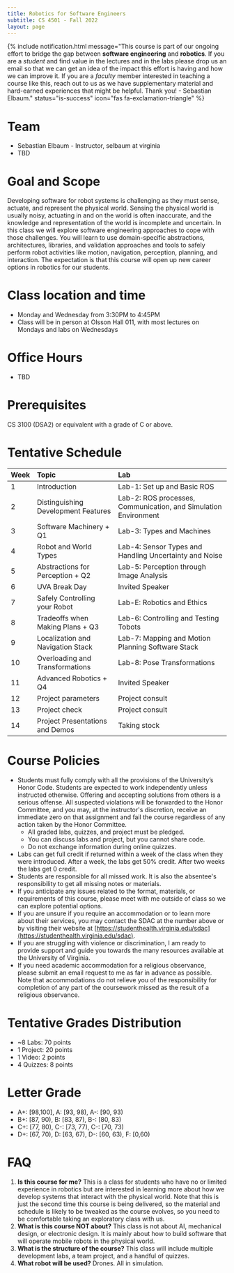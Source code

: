 ```yaml
---
title: Robotics for Software Engineers 
subtitle: CS 4501 - Fall 2022
layout: page
---
```



{% include notification.html message="This course is part of our ongoing effort to bridge the gap between **software engineering** and **robotics**. If you are a *student* and find value in the lectures and  in the labs please drop us an email so that we can get an idea of the impact this effort is having and how we can improve it. If you are a *faculty* member interested in teaching a course like this, reach out to us as we have  supplementary material and hard-earned experiences that might be helpful. Thank you!  - Sebastian Elbaum." 
status="is-success" 
icon="fas fa-exclamation-triangle" %}

# Team

* Sebastian Elbaum - Instructor, selbaum at virginia  
* TBD


# Goal and Scope

Developing software for robot systems is challenging as they must sense, actuate, and represent the physical world. Sensing the physical world is usually noisy,  actuating in and on the world is often inaccurate, and the knowledge and representation of the world is  incomplete and uncertain.  In this class we will explore software engineering approaches to cope with those challenges. You will learn to use domain-specific abstractions, architectures, libraries, and validation approaches and tools to safely perform robot activities like motion, navigation, perception, planning, and interaction.  The expectation is that this course will open up new career options in robotics for our students. 


# Class location and time
* Monday and Wednesday from 3:30PM to 4:45PM 
* Class will be in person at Olsson Hall 011, with most lectures on Mondays and labs on Wednesdays

# Office Hours
* TBD

# Prerequisites
 CS 3100 (DSA2) or equivalent with a grade of C or above.


# Tentative Schedule

| Week | Topic                                  | Lab                                                                   |
|:-----|:---------------------------------------| :---------------------------------------------------------------------|
|1     |Introduction                            | Lab-1: Set up and Basic ROS                                           |
|2     |Distinguishing Development Features     | Lab-2: ROS processes, Communication, and Simulation Environment       |
|3     |Software Machinery + Q1                 | Lab-3: Types and Machines                                             |
|4     |Robot and World Types                   | Lab-4: Sensor Types and Handling Uncertainty and Noise                |
|5     |Abstractions for Perception  + Q2       | Lab-5: Perception through Image Analysis                              |
|6     |UVA Break Day                           | Invited Speaker                                                       |
|7     |Safely Controlling your Robot           | Lab-E: Robotics and Ethics                                            |
|8     |Tradeoffs when Making Plans + Q3        | Lab-6: Controlling and Testing Tobots                                 |
|9     |Localization and Navigation Stack       | Lab-7: Mapping and Motion Planning Software Stack                     |
|10    |Overloading and Transformations         | Lab-8: Pose Transformations                                           |
|11    |Advanced Robotics + Q4                  | Invited Speaker                                                       |
|12    |Project parameters                      | Project consult                                                       |
|13    |Project check                           | Project consult                                                       |
|14    |Project Presentations and Demos         | Taking stock                                                          |
 
# Course Policies

* Students must fully comply with all the provisions of the University’s Honor Code. Students are expected to work independently unless instructed otherwise. Offering and accepting solutions from others is a serious offense. All suspected violations will be forwarded to the Honor Committee, and you may, at the instructor's discretion, receive an immediate zero on that assignment and fail the course regardless of any action taken by the Honor Committee.
    * All graded labs, quizzes, and project must be pledged. 
    * You can discuss labs and project, but you cannot share code.
    * Do not exchange information during online quizzes.
* Labs can get full credit if returned within a week of the class when they were introduced. After a week, the labs get 50% credit. After two weeks the labs get 0 credit. 
* Students are responsible for all missed work. It is also the absentee's responsibility to get all missing notes or materials.
* If you anticipate any issues related to the format, materials, or requirements of this course, please meet with me outside of class so we can explore potential options. 
* If you are unsure if you require an accommodation or to learn more about their services, you may contact the SDAC at the number above or by visiting their website at [https://studenthealth.virginia.edu/sdac](https://studenthealth.virginia.edu/sdac).
* If you are struggling with violence or discrimination, I am ready to provide support and guide you towards the many resources available at the University of Virginia.
* If you need academic accommodation for a religious observance, please submit an email request to me as far in advance as possible. Note that accommodations do not relieve you of the responsibility for completion of any part of the coursework missed as the result of a religious observance.

# Tentative Grades Distribution
* ~8 Labs: 70 points
* 1 Project: 20 points 
* 1 Video: 2 points
* 4 Quizzes: 8 points 

# Letter Grade
* A+: [98,100],  A: [93, 98), A-: [90, 93) 
* B+: [87, 90),  B: [83, 87), B-: [80, 83) 
* C+: [77, 80), C-: [73, 77), C-: [70, 73)
* D+: [67, 70),  D: [63, 67), D-: [60, 63), F: [0,60)

# FAQ
1. **Is this course for me?**
This is a class for students who have no or limited experience in  robotics but are interested in learning more about how we develop systems that interact with the physical world. Note that this is just the second time this course is being delivered, so the material and schedule is likely to be tweaked as the course evolves, so you need to be comfortable taking an exploratory class with us.
2. **What is this course NOT about?**
This class is not about AI, mechanical design, or electronic design. It is mainly about how to build software that will operate mobile robots in the physical world.
3. **What is the structure of the course?**
This class will include multiple development labs, a team project, and a handful of quizzes. 
4. **What robot will be used?** 
Drones. All in simulation.